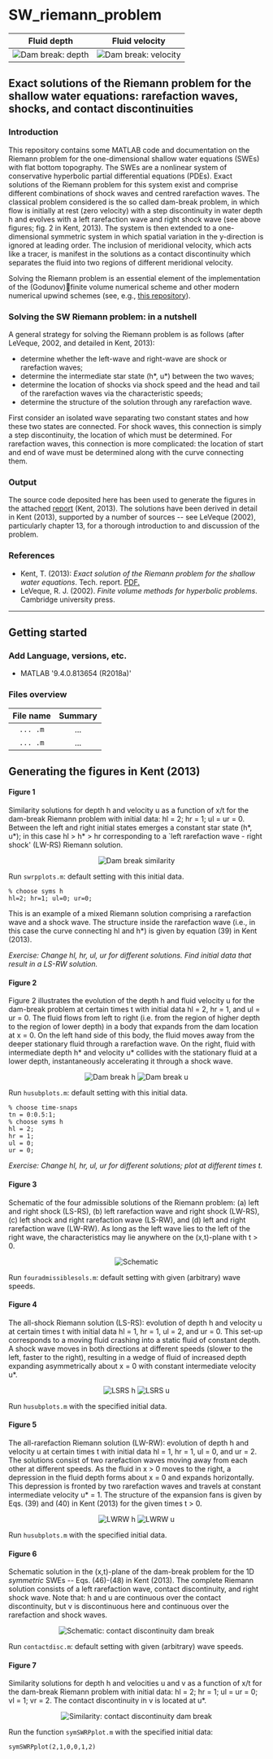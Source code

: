 # SW_riemann_problem
Fluid depth            |  Fluid velocity
:-------------------------:|:-------------------------:
![Dam break: depth](figs/hfig.png)  |  ![Dam break: velocity](figs/ufig.png)


## Exact solutions of the Riemann problem for the shallow water equations: rarefaction waves, shocks, and contact discontinuities


### Introduction
This repository contains some MATLAB code and documentation on the Riemann problem for the one-dimensional shallow water equations (SWEs) with flat bottom topography. The SWEs are a nonlinear system of conservative hyperbolic partial differential equations (PDEs).
Exact solutions of the Riemann problem for this system exist and comprise different combinations of shock waves and centred rarefaction waves. The classical problem considered is the so called dam-break problem, in which flow is initially at rest (zero velocity) with a step discontinuity in water depth h and evolves with a left rarefaction wave and right shock wave (see above figures; fig. 2 in Kent, 2013).
The system is then extended to a one-dimensional symmetric system in which spatial variation in the y-direction is ignored at leading order. The inclusion of meridional velocity, which acts like a tracer, is manifest in the solutions as a contact discontinuity which separates the fluid into two regions of different meridional velocity.

Solving the Riemann problem is an essential element of the implementation of the (Godunov)finite volume numerical scheme and other modern numerical upwind schemes (see, e.g., [this repository](https://github.com/tkent198/wellbalanced_SW_DGFEM)).

### Solving the SW Riemann problem: in a nutshell
A general strategy for solving the Riemann problem is as follows (after LeVeque, 2002, and detailed in Kent, 2013):
 * determine whether the left-wave and right-wave are shock or rarefaction waves;
 * determine the intermediate star state (h*, u*) between the two waves;
 * determine the location of shocks via shock speed and the head and tail of the rarefaction waves via the characteristic speeds;
 * determine the structure of the solution through any rarefaction wave.

First consider an isolated wave separating two constant states and how these two states are connected. For shock waves, this connection is simply a step discontinuity, the location of which must be determined. For rarefaction waves, this connection is more complicated: the location of start and end of wave must be determined along with the curve connecting them.

### Output
The source code deposited here has been used to generate the figures in the attached [report](SWRiem.pdf) (Kent, 2013). The solutions have been derived in detail in Kent (2013), supported by a number of sources -- see LeVeque (2002), particularly chapter 13, for a thorough introduction to and discussion of the problem.

<!-- ---
## Contents

* [Introduction](#introduction)
  * [Motivation](#motivation)
  * [Description](#A-brief-description-of-Wetropolis)
  * [Taster](#taster)
  * [References](#references)
* [Getting started](#getting-started)
* [Code overview](#files-overview)
  * [MATLAB](#matlab)
  * [Python](#python)
* [Preliminary simulations](#preliminary-simulations)
--- -->


### References
* Kent, T. (2013): *Exact solution of the Riemann problem for the shallow water equations*. Tech. report. [PDF.](SWRiem.pdf)
* LeVeque, R. J. (2002). *Finite volume methods for hyperbolic problems*. Cambridge university press.
----

## Getting started
### Add Language, versions, etc.
* MATLAB '9.4.0.813654 (R2018a)'

### Files overview

File name                   |  Summary
:--------------------------:|:--------------------------:
```... .m```       |  ...
```... .m```    | ...


## Generating the figures in Kent (2013)
#### Figure 1
Similarity solutions for depth h and velocity u as a function of x/t for the dam-break Riemann problem with initial data: hl = 2; hr = 1; ul = ur = 0. Between the left and right initial states emerges a constant star state (h*, u*); in this case hl > h* > hr corresponding to a `left rarefaction wave - right shock' (LW-RS) Riemann solution.

<!-- ![Dam break similarity](figs/LWRSdambreak.png) -->
<p align="center">
  <img src="figs/LWRSdambreak.png" alt="Dam break similarity"/>
</p>

Run ```swrpplots.m```: default setting with this initial data.

```
% choose syms h
hl=2; hr=1; ul=0; ur=0;
```

This is an example of a mixed Riemann solution comprising a rarefaction wave and a shock wave. The structure inside the rarefaction wave (i.e., in this case the curve connecting hl and h*) is given by equation (39) in Kent (2013).

*Exercise: Change hl, hr, ul, ur for different solutions. Find initial data that result in a LS-RW solution.*

#### Figure 2

Figure 2 illustrates the evolution of the depth h and fluid velocity u for the dam-break problem at certain times t with initial data hl = 2, hr = 1, and ul = ur = 0. The fluid  flows from left to right (i.e. from the region of higher depth to the region of lower depth) in a body that expands from the dam location at x = 0. On the left hand side of this body, the fluid moves away from the deeper stationary fluid through a rarefaction wave. On the right, fluid with intermediate depth h* and velocity u* collides with the stationary fluid at a lower depth, instantaneously accelerating it through a shock wave.

<p align="center">
  <img src="figs/hfig.png" alt="Dam break h"/>
  <img src="figs/ufig.png" alt="Dam break u"/>
</p>

Run ```husubplots.m```: default setting with this initial data.

```
% choose time-snaps
tn = 0:0.5:1;
% choose syms h
hl = 2;
hr = 1;
ul = 0;
ur = 0;
```

*Exercise: Change hl, hr, ul, ur for different solutions; plot at different times t.*

#### Figure 3

Schematic of the four admissible solutions of the Riemann problem: (a) left and right shock (LS-RS), (b) left rarefaction wave and right shock (LW-RS), (c) left shock and right rarefaction wave (LS-RW), and (d) left and right rarefaction wave (LW-RW). As long as the left wave lies to the left of the right wave, the characteristics may lie anywhere on the (x,t)-plane with t > 0.

<p align="center">
  <img src="figs/schemfoursols.png" alt="Schematic"/>
</p>

Run ```fouradmissiblesols.m```: default setting with given (arbitrary) wave speeds.

#### Figure 4
The all-shock Riemann solution (LS-RS): evolution of depth h and velocity u at certain times t with initial data hl = 1, hr = 1, ul = 2, and ur = 0. This set-up corresponds to a moving fluid crashing into a static fluid of constant depth. A shock wave moves in both directions at different speeds (slower to the left, faster to the right), resulting in a wedge of fluid of increased depth expanding asymmetrically about x = 0 with constant intermediate velocity u*.

<p align="center">
  <img src="figs/hLSRS.png" alt="LSRS h"/>
  <img src="figs/uLSRS.png" alt="LSRS u"/>
</p>

Run ```husubplots.m``` with the specified initial data.

#### Figure 5

The all-rarefaction Riemann solution (LW-RW): evolution of depth h and velocity u at certain times t with initial data hl = 1, hr = 1, ul = 0, and ur = 2. The solutions consist of two rarefaction waves moving away from each other at different speeds. As the fluid in x > 0 moves to the right, a depression in the fluid depth forms about x = 0 and expands horizontally. This depression is fronted by two rarefaction waves and travels at constant intermediate velocity u* = 1. The structure of the expansion fans is given by Eqs. (39) and (40) in Kent (2013) for the given times t > 0.

<p align="center">
  <img src="figs/hLWRW.png" alt="LWRW h"/>
  <img src="figs/uLWRW.png" alt="LWRW u"/>
</p>

Run ```husubplots.m``` with the specified initial data.

#### Figure 6

Schematic solution in the (x,t)-plane of the dam-break problem for the 1D *symmetric* SWEs -- Eqs. (46)-(48) in Kent (2013). The complete Riemann solution consists of a left rarefaction wave, contact discontinuity, and right shock wave. Note that: h and u are continuous over the contact discontinuity, but v is discontinuous here and continuous over the rarefaction and shock waves.

<p align="center">
  <img src="figs/schemcontact.png" alt="Schematic: contact discontinuity dam break"/>
</p>

Run ```contactdisc.m```: default setting with given (arbitrary) wave speeds.

#### Figure 7

Similarity solutions for depth h and velocities u and v as a function of x/t for the dam-break Riemann problem with initial data: hl = 2; hr = 1; ul = ur = 0; vl = 1; vr = 2. The contact discontinuity in v is located at u*.

<p align="center">
  <img src="figs/LWRSdambreakcontact.png" alt="Similarity: contact discontinuity dam break"/>
</p>

Run the function ```symSWRPplot.m``` with the specified initial data:

```
symSWRPplot(2,1,0,0,1,2)
```
